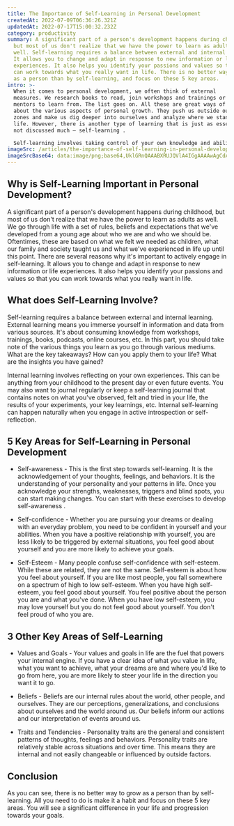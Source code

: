 ```yaml
---
title: The Importance of Self-Learning in Personal Development
createdAt: 2022-07-09T06:36:26.321Z
updatedAt: 2022-07-17T15:00:32.232Z
category: productivity
summary: A significant part of a person's development happens during childhood,
  but most of us don't realize that we have the power to learn as adults as
  well. Self-learning requires a balance between external and internal learning.
  It allows you to change and adapt in response to new information or life
  experiences. It also helps you identify your passions and values so that you
  can work towards what you really want in life. There is no better way to grow
  as a person than by self-learning, and focus on these 5 key areas.
intro: >-
  When it comes to personal development, we often think of external
  measures. We research books to read, join workshops and trainings or have
  mentors to learn from. The list goes on. All these are great ways of learning
  about the various aspects of personal growth. They push us outside our comfort
  zones and make us dig deeper into ourselves and analyze where we stand in
  life. However, there is another type of learning that is just as essential but
  not discussed much — self-learning . 

  Self-learning involves taking control of your own knowledge and abilities and moving from a passive learner to an active one. It involves finding ways to learn more about yourself so that you may improve as a person, understand your strengths and weaknesses, recognize your beliefs, values and goals in life, be constantly aware of what triggers you the most so you can handle those situations better the next time, understand your fears so that you can tackle them head on instead of avoiding them all your life, etc.
imageSrc: /articles/the-importance-of-self-learning-in-personal-development.png
imageSrcBase64: data:image/png;base64,UklGRnQAAABXRUJQVlA4IGgAAAAwAgCdASoKAAoAAUAmJbACdLoAAwh3xU8HaAD+9vran67+ErnXLSQ1DvV+9cxvIJxgem+34aezlw2vP6sUqbIv4l9N8L4//8/3cmbEyP8Ep38HG62AKf/1bf2UZr/0tH57Zv9bbdAAAA==
---
```


## Why is Self-Learning Important in Personal Development?

A significant part of a person's development happens during childhood, but most of us don't realize that we have the power to learn as adults as well. We go through life with a set of rules, beliefs and expectations that we've developed from a young age about who we are and who we should be. Oftentimes, these are based on what we felt we needed as children, what our family and society taught us and what we've experienced in life up until this point.
There are several reasons why it's important to actively engage in self-learning. It allows you to change and adapt in response to new information or life experiences. It also helps you identify your passions and values so that you can work towards what you really want in life.

## What does Self-Learning Involve?

Self-learning requires a balance between external and internal learning. External learning means you immerse yourself in information and data from various sources. It's about consuming knowledge from workshops, trainings, books, podcasts, online courses, etc. In this part, you should take note of the various things you learn as you go through various mediums. What are the key takeaways? How can you apply them to your life? What are the insights you have gained?

Internal learning involves reflecting on your own experiences. This can be anything from your childhood to the present day or even future events. You may also want to journal regularly or keep a self-learning journal that contains notes on what you've observed, felt and tried in your life, the results of your experiments, your key learnings, etc. Internal self-learning can happen naturally when you engage in active introspection or self-reflection.

## 5 Key Areas for Self-Learning in Personal Development

- Self-awareness - This is the first step towards self-learning. It is the acknowledgement of your thoughts, feelings, and behaviors. It is the understanding of your personality and your patterns in life. Once you acknowledge your strengths, weaknesses, triggers and blind spots, you can start making changes. You can start with these exercises to develop self-awareness .

- Self-confidence - Whether you are pursuing your dreams or dealing with an everyday problem, you need to be confident in yourself and your abilities. When you have a positive relationship with yourself, you are less likely to be triggered by external situations, you feel good about yourself and you are more likely to achieve your goals.

- Self-Esteem - Many people confuse self-confidence with self-esteem. While these are related, they are not the same. Self-esteem is about how you feel about yourself. If you are like most people, you fall somewhere on a spectrum of high to low self-esteem. When you have high self-esteem, you feel good about yourself. You feel positive about the person you are and what you've done. When you have low self-esteem, you may love yourself but you do not feel good about yourself. You don't feel proud of who you are.

## 3 Other Key Areas of Self-Learning

- Values and Goals - Your values and goals in life are the fuel that powers your internal engine. If you have a clear idea of what you value in life, what you want to achieve, what your dreams are and where you'd like to go from here, you are more likely to steer your life in the direction you want it to go.

- Beliefs - Beliefs are our internal rules about the world, other people, and ourselves. They are our perceptions, generalizations, and conclusions about ourselves and the world around us. Our beliefs inform our actions and our interpretation of events around us.

- Traits and Tendencies - Personality traits are the general and consistent patterns of thoughts, feelings and behaviors. Personality traits are relatively stable across situations and over time. This means they are internal and not easily changeable or influenced by outside factors.

## Conclusion

As you can see, there is no better way to grow as a person than by self-learning. All you need to do is make it a habit and focus on these 5 key areas. You will see a significant difference in your life and progression towards your goals.
